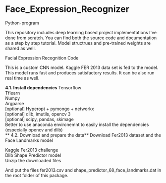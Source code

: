 # Face_Expression_Recognizer
Python-program

This repository includes deep learning based project implementations I've done from scratch. You can find both the source code and documentation as a step by step tutorial. Model structrues and pre-trained weights are shared as well.

Facial Expression Recognition Code

This is a custom CNN model. Kaggle FER 2013 data set is fed to the model. This model runs fast and produces satisfactory results. It can be also run real time as well.

**4.1. Install dependencies**
Tensorflow<br>
Tflearn<br>
Numpy<br>
Argparse<br>
[optional] Hyperopt + pymongo + networkx<br>
[optional] dlib, imutils, opencv 3<br>
[optional] scipy, pandas, skimage<br>
Better to use anaconda environemnt to easily install the dependencies (especially opencv and dlib)<br>
**
4.2. Download and prepare the data**
Download Fer2013 dataset and the Face Landmarks model<br>

Kaggle Fer2013 challenge<br>
Dlib Shape Predictor model<br>
Unzip the downloaded files<br>

And put the files fer2013.csv and shape_predictor_68_face_landmarks.dat in the root folder of this package.

